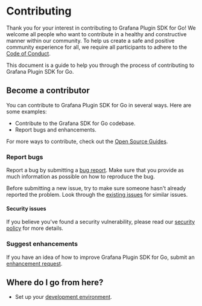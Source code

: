 # Contributing

Thank you for your interest in contributing to Grafana Plugin SDK for Go! We welcome all people who want to contribute in a healthy and constructive manner within our community. To help us create a safe and positive community experience for all, we require all participants to adhere to the [Code of Conduct](CODE_OF_CONDUCT.md).

This document is a guide to help you through the process of contributing to Grafana Plugin SDK for Go.

## Become a contributor

You can contribute to Grafana Plugin SDK for Go in several ways. Here are some examples:

- Contribute to the Grafana SDK for Go codebase.
- Report bugs and enhancements.

For more ways to contribute, check out the [Open Source Guides](https://opensource.guide/how-to-contribute/).

### Report bugs

Report a bug by submitting a [bug report](https://github.com/grafana/unused/issues/new?labels=bug&template=1-bug_report.md). Make sure that you provide as much information as possible on how to reproduce the bug.

Before submitting a new issue, try to make sure someone hasn't already reported the problem. Look through the [existing issues](https://github.com/grafana/unused/issues) for similar issues.

#### Security issues

If you believe you've found a security vulnerability, please read our [security policy](https://github.com/grafana/unused/security/policy) for more details.

### Suggest enhancements

If you have an idea of how to improve Grafana Plugin SDK for Go, submit an [enhancement request](https://github.com/grafana/unused/issues/new?labels=enhancement&template=2-enhancement_request.md).

## Where do I go from here?

- Set up your [development environment](contribute/developer-guide.md).
